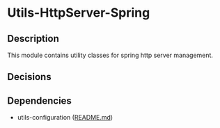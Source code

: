 # Utils-HttpServer-Spring

## Description

This module contains utility classes for spring http server management.

## Decisions

## Dependencies

- utils-configuration ([README.md](../utils-configuration/README.md))